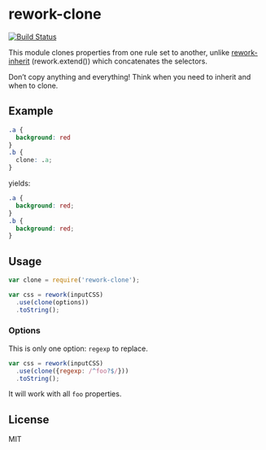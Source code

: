 # rework-clone

[![Build Status](https://travis-ci.org/Isquariel/rework-clone.png?branch=master)](https://travis-ci.org/Isquariel/rework-clone)

This module clones properties from one rule set to another, unlike
[rework-inherit](https://github.com/reworkcss/rework-inherit) (rework.extend())
which concatenates the selectors.

Don’t copy anything and everything! Think when you need to inherit and when to
clone.

## Example

```css
.a {
  background: red
}
.b {
  clone: .a;
}
```

yields:

```css
.a {
  background: red;
}
.b {
  background: red;
}
```

## Usage

```js
var clone = require('rework-clone');

var css = rework(inputCSS)
  .use(clone(options))
  .toString();
```

### Options

This is only one option: `regexp` to replace.

```js
var css = rework(inputCSS)
  .use(clone({regexp: /^foo?$/}))
  .toString();
```

It will work with all `foo` properties.

## License

MIT
